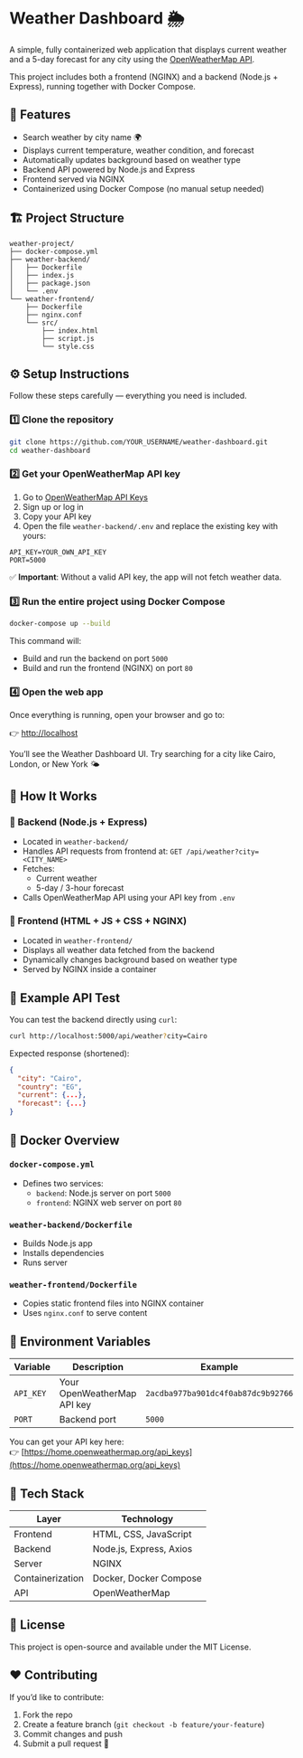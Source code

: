 # Weather Dashboard 🌦️

A simple, fully containerized web application that displays current weather and a 5-day forecast for any city using the [OpenWeatherMap API](https://openweathermap.org/api).

This project includes both a frontend (NGINX) and a backend (Node.js + Express), running together with Docker Compose.

## 🚀 Features

- Search weather by city name 🌍
- Displays current temperature, weather condition, and forecast
- Automatically updates background based on weather type
- Backend API powered by Node.js and Express
- Frontend served via NGINX
- Containerized using Docker Compose (no manual setup needed)

## 🏗️ Project Structure

```
weather-project/
├── docker-compose.yml
├── weather-backend/
│   ├── Dockerfile
│   ├── index.js
│   ├── package.json
│   └── .env
└── weather-frontend/
    ├── Dockerfile
    ├── nginx.conf
    └── src/
        ├── index.html
        ├── script.js
        └── style.css
```

## ⚙️ Setup Instructions

Follow these steps carefully — everything you need is included.

### 1️⃣ Clone the repository

```bash
git clone https://github.com/YOUR_USERNAME/weather-dashboard.git
cd weather-dashboard
```

### 2️⃣ Get your OpenWeatherMap API key

1. Go to [OpenWeatherMap API Keys](https://home.openweathermap.org/api_keys)
2. Sign up or log in
3. Copy your API key
4. Open the file `weather-backend/.env` and replace the existing key with yours:

```
API_KEY=YOUR_OWN_API_KEY
PORT=5000
```

✅ **Important**: Without a valid API key, the app will not fetch weather data.

### 3️⃣ Run the entire project using Docker Compose

```bash
docker-compose up --build
```

This command will:

- Build and run the backend on port `5000`
- Build and run the frontend (NGINX) on port `80`

### 4️⃣ Open the web app

Once everything is running, open your browser and go to:

👉 [http://localhost](http://localhost)

You’ll see the Weather Dashboard UI. Try searching for a city like Cairo, London, or New York 🌤️

## 🧠 How It Works

### 🔹 Backend (Node.js + Express)

- Located in `weather-backend/`
- Handles API requests from frontend at: `GET /api/weather?city=<CITY_NAME>`
- Fetches:
  - Current weather
  - 5-day / 3-hour forecast
- Calls OpenWeatherMap API using your API key from `.env`

### 🔹 Frontend (HTML + JS + CSS + NGINX)

- Located in `weather-frontend/`
- Displays all weather data fetched from the backend
- Dynamically changes background based on weather type
- Served by NGINX inside a container

## 🧩 Example API Test

You can test the backend directly using `curl`:

```bash
curl http://localhost:5000/api/weather?city=Cairo
```

Expected response (shortened):

```json
{
  "city": "Cairo",
  "country": "EG",
  "current": {...},
  "forecast": {...}
}
```

## 🐳 Docker Overview

### `docker-compose.yml`

- Defines two services:
  - `backend`: Node.js server on port `5000`
  - `frontend`: NGINX web server on port `80`

### `weather-backend/Dockerfile`

- Builds Node.js app
- Installs dependencies
- Runs server

### `weather-frontend/Dockerfile`

- Copies static frontend files into NGINX container
- Uses `nginx.conf` to serve content

## 🔑 Environment Variables

| Variable | Description                     | Example                          |
|----------|---------------------------------|----------------------------------|
| `API_KEY` | Your OpenWeatherMap API key    | `2acdba977ba901dc4f0ab87dc9b92766` |
| `PORT`    | Backend port                   | `5000`                           |

You can get your API key here:  
👉 [https://home.openweathermap.org/api_keys](https://home.openweathermap.org/api_keys)

## 🧰 Tech Stack

| Layer             | Technology                     |
|-------------------|-------------------------------|
| Frontend          | HTML, CSS, JavaScript         |
| Backend           | Node.js, Express, Axios       |
| Server            | NGINX                         |
| Containerization  | Docker, Docker Compose        |
| API               | OpenWeatherMap                |

## 🧾 License

This project is open-source and available under the MIT License.

## ❤️ Contributing

If you’d like to contribute:

1. Fork the repo
2. Create a feature branch (`git checkout -b feature/your-feature`)
3. Commit changes and push
4. Submit a pull request 🚀